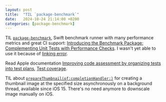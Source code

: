 ```yaml
---
layout: post
title:  "TIL `package-benchmark`"
date:   2024-10-24 21:14:00 +0200
categories: [package-benchmark]
---
```

TIL [`package-benchmark`](https://github.com/ordo-one/package-benchmark), Swift benchmark runner with many performance metrics and great CI support: [Introducing the Benchmark Package: Complementing Unit Tests with Performance Checks](https://www.swift.org/blog/benchmarks/). I wasn't yet able to use it because of [linking error](https://github.com/ordo-one/package-benchmark/issues/294).

Read Apple documentation [Improving code assessment by organizing tests into test plans](https://developer.apple.com/documentation/xcode/organizing-tests-to-improve-feedback), [Test coverage](https://developer.apple.com/documentation/xcode/test-coverage).

TIL about [`prepareThumbnail(of:completionHandler:)`](https://developer.apple.com/documentation/uikit/uiimage/3750845-preparethumbnail) for creating a thumbnail image at the specified size asynchronously on a background thread, available since iOS 15. There's no need anymore to downscale image manually on iOS.

